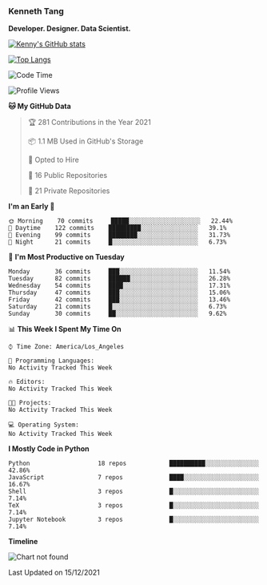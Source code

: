 ### Kenneth Tang
**Developer. Designer. Data Scientist.**

[![Kenny's GitHub stats](https://github-readme-stats.vercel.app/api?username=Kenny477)](https://github.com/anuraghazra/github-readme-stats)

[![Top Langs](https://github-readme-stats.vercel.app/api/top-langs/?username=anuraghazra)](https://github.com/anuraghazra/github-readme-stats)

<!--START_SECTION:waka-->
![Code Time](http://img.shields.io/badge/Code%20Time-0%20secs-blue)

![Profile Views](http://img.shields.io/badge/Profile%20Views-0-blue)

**🐱 My GitHub Data** 

> 🏆 281 Contributions in the Year 2021
 > 
> 📦 1.1 MB Used in GitHub's Storage 
 > 
> 💼 Opted to Hire
 > 
> 📜 16 Public Repositories 
 > 
> 🔑 21 Private Repositories  
 > 
**I'm an Early 🐤** 

```text
🌞 Morning    70 commits     █████░░░░░░░░░░░░░░░░░░░░   22.44% 
🌆 Daytime    122 commits    █████████░░░░░░░░░░░░░░░░   39.1% 
🌃 Evening    99 commits     ████████░░░░░░░░░░░░░░░░░   31.73% 
🌙 Night      21 commits     █░░░░░░░░░░░░░░░░░░░░░░░░   6.73%

```
📅 **I'm Most Productive on Tuesday** 

```text
Monday       36 commits     ███░░░░░░░░░░░░░░░░░░░░░░   11.54% 
Tuesday      82 commits     ██████░░░░░░░░░░░░░░░░░░░   26.28% 
Wednesday    54 commits     ████░░░░░░░░░░░░░░░░░░░░░   17.31% 
Thursday     47 commits     ███░░░░░░░░░░░░░░░░░░░░░░   15.06% 
Friday       42 commits     ███░░░░░░░░░░░░░░░░░░░░░░   13.46% 
Saturday     21 commits     █░░░░░░░░░░░░░░░░░░░░░░░░   6.73% 
Sunday       30 commits     ██░░░░░░░░░░░░░░░░░░░░░░░   9.62%

```


📊 **This Week I Spent My Time On** 

```text
⌚︎ Time Zone: America/Los_Angeles

💬 Programming Languages: 
No Activity Tracked This Week

🔥 Editors: 
No Activity Tracked This Week

🐱‍💻 Projects: 
No Activity Tracked This Week

💻 Operating System: 
No Activity Tracked This Week

```

**I Mostly Code in Python** 

```text
Python                   18 repos            ██████████░░░░░░░░░░░░░░░   42.86% 
JavaScript               7 repos             ████░░░░░░░░░░░░░░░░░░░░░   16.67% 
Shell                    3 repos             █░░░░░░░░░░░░░░░░░░░░░░░░   7.14% 
TeX                      3 repos             █░░░░░░░░░░░░░░░░░░░░░░░░   7.14% 
Jupyter Notebook         3 repos             █░░░░░░░░░░░░░░░░░░░░░░░░   7.14%

```


**Timeline**

![Chart not found](https://raw.githubusercontent.com/Kenny477/Kenny477/main/charts/bar_graph.png) 


 Last Updated on 15/12/2021
<!--END_SECTION:waka-->
